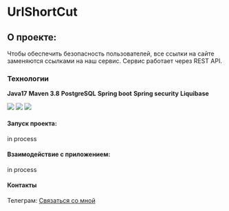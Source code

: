 # UrlShortCut
## О проекте:
Чтобы обеспечить безопасность пользователей, все ссылки на сайте заменяются ссылками на наш сервис.
Сервис работает через REST API.

### Технологии

__Java17__
__Maven 3.8__
__PostgreSQL__
__Spring boot__
__Spring security__
__Liquibase__

![](https://img.shields.io/badge/Spring%20Boot-green) 
![](https://img.shields.io/badge/Liquibase-red)
![](https://img.shields.io/badge/PostgreSQL-blue)


#### Запуск проекта:
in process

#### Взаимодействие с приложением:
in process

#### Контакты
Телеграм:
[Связаться со мной](https://t.me/relaxedlife05)